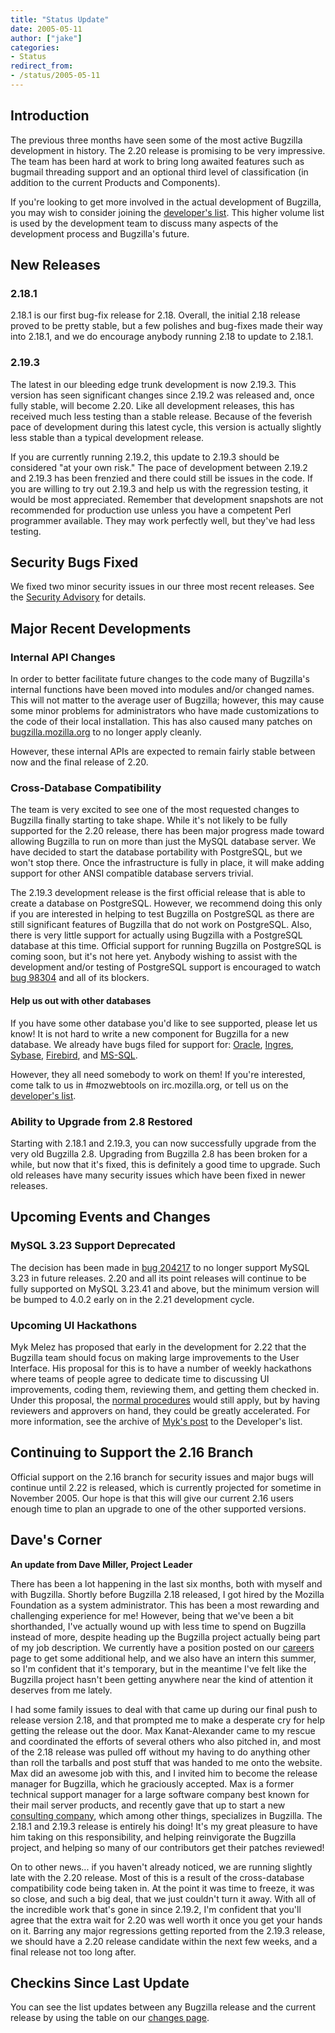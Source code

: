 ```yaml
---
title: "Status Update"
date: 2005-05-11
author: ["jake"]
categories:
- Status
redirect_from:
- /status/2005-05-11
---
```


## Introduction

The previous three months have seen some of the most active Bugzilla development in history. The 2.20 release is promising to be very impressive. The team has been hard at work to bring long awaited features such as bugmail threading support and an optional third level of classification (in addition to the current Products and Components).

If you're looking to get more involved in the actual development of Bugzilla, you may wish to consider joining the [developer's list](https://lists.bugzilla.org/listinfo/developers). This higher volume list is used by the development team to discuss many aspects of the development process and Bugzilla's future.

## New Releases

### 2.18.1

2.18.1 is our first bug-fix release for 2.18\. Overall, the initial 2.18 release proved to be pretty stable, but a few polishes and bug-fixes made their way into 2.18.1, and we do encourage anybody running 2.18 to update to 2.18.1.

### 2.19.3

The latest in our bleeding edge trunk development is now 2.19.3\. This version has seen significant changes since 2.19.2 was released and, once fully stable, will become 2.20\. Like all development releases, this has received much less testing than a stable release. Because of the feverish pace of development during this latest cycle, this version is actually slightly less stable than a typical development release.

If you are currently running 2.19.2, this update to 2.19.3 should be considered "at your own risk." The pace of development between 2.19.2 and 2.19.3 has been frenzied and there could still be issues in the code. If you are willing to try out 2.19.3 and help us with the regression testing, it would be most appreciated. Remember that development snapshots are not recommended for production use unless you have a competent Perl programmer available. They may work perfectly well, but they've had less testing.

## Security Bugs Fixed

We fixed two minor security issues in our three most recent releases. See the [Security Advisory](/security/2.16.8/) for details.

## Major Recent Developments

### Internal API Changes

In order to better facilitate future changes to the code many of Bugzilla's internal functions have been moved into modules and/or changed names. This will not matter to the average user of Bugzilla; however, this may cause some minor problems for administrators who have made customizations to the code of their local installation. This has also caused many patches on [bugzilla.mozilla.org](https://bugzilla.mozilla.org) to no longer apply cleanly.

However, these internal APIs are expected to remain fairly stable between now and the final release of 2.20.

### Cross-Database Compatibility

The team is very excited to see one of the most requested changes to Bugzilla finally starting to take shape. While it's not likely to be fully supported for the 2.20 release, there has been major progress made toward allowing Bugzilla to run on more than just the MySQL database server. We have decided to start the database portability with PostgreSQL, but we won't stop there. Once the infrastructure is fully in place, it will make adding support for other ANSI compatible database servers trivial.

The 2.19.3 development release is the first official release that is able to create a database on PostgreSQL. However, we recommend doing this only if you are interested in helping to test Bugzilla on PostgreSQL as there are still significant features of Bugzilla that do not work on PostgreSQL. Also, there is very little support for actually using Bugzilla with a PostgreSQL database at this time. Official support for running Bugzilla on PostgreSQL is coming soon, but it's not here yet. Anybody wishing to assist with the development and/or testing of PostgreSQL support is encouraged to watch [bug 98304](https://bugzilla.mozilla.org/show_bug.cgi?id=98304) and all of its blockers.

#### Help us out with other databases

If you have some other database you'd like to see supported, please let us know! It is not hard to write a new component for Bugzilla for a new database. We already have bugs filed for support for: [Oracle](https://bugzilla.mozilla.org/show_bug.cgi?id=189947), [Ingres](https://bugzilla.mozilla.org/show_bug.cgi?id=249400), [Sybase](https://bugzilla.mozilla.org/show_bug.cgi?id=173130), [Firebird](https://bugzilla.mozilla.org/show_bug.cgi?id=249254), and [MS-SQL](https://bugzilla.mozilla.org/show_bug.cgi?id=285122).

However, they all need somebody to work on them! If you're interested, come talk to us in #mozwebtools on irc.mozilla.org, or tell us on the [developer's list](https://lists.bugzilla.org/listinfo/developers).

### Ability to Upgrade from 2.8 Restored

Starting with 2.18.1 and 2.19.3, you can now successfully upgrade from the very old Bugzilla 2.8\. Upgrading from Bugzilla 2.8 has been broken for a while, but now that it's fixed, this is definitely a good time to upgrade. Such old releases have many security issues which have been fixed in newer releases.

## Upcoming Events and Changes

### MySQL 3.23 Support Deprecated

The decision has been made in [bug 204217](https://bugzilla.mozilla.org/show_bug.cgi?id=204217) to no longer support MySQL 3.23 in future releases. 2.20 and all its point releases will continue to be fully supported on MySQL 3.23.41 and above, but the minimum version will be bumped to 4.0.2 early on in the 2.21 development cycle.

### Upcoming UI Hackathons

Myk Melez has proposed that early in the development for 2.22 that the Bugzilla team should focus on making large improvements to the User Interface. His proposal for this is to have a number of weekly hackathons where teams of people agree to dedicate time to discussing UI improvements, coding them, reviewing them, and getting them checked in. Under this proposal, the [normal procedures](/developers) would still apply, but by having reviewers and approvers on hand, they could be greatly accelerated. For more information, see the archive of [Myk's post](https://lists.bugzilla.org/pipermail/developers/2005-March/004306.html) to the Developer's list.

## Continuing to Support the 2.16 Branch

Official support on the 2.16 branch for security issues and major bugs will continue until 2.22 is released, which is currently projected for sometime in November 2005\. Our hope is that this will give our current 2.16 users enough time to plan an upgrade to one of the other supported versions.

## Dave's Corner

**An update from Dave Miller, Project Leader**

There has been a lot happening in the last six months, both with myself and with Bugzilla. Shortly before Bugzilla 2.18 released, I got hired by the Mozilla Foundation as a system administrator. This has been a most rewarding and challenging experience for me! However, being that we've been a bit shorthanded, I've actually wound up with less time to spend on Bugzilla instead of more, despite heading up the Bugzilla project actually being part of my job description. We currently have a position posted on our [careers](https://www.mozilla.org/foundation/careers.html) page to get some additional help, and we also have an intern this summer, so I'm confident that it's temporary, but in the meantime I've felt like the Bugzilla project hasn't been getting anywhere near the kind of attention it deserves from me lately.

I had some family issues to deal with that came up during our final push to release version 2.18, and that prompted me to make a desperate cry for help getting the release out the door. Max Kanat-Alexander came to my rescue and coordinated the efforts of several others who also pitched in, and most of the 2.18 release was pulled off without my having to do anything other than roll the tarballs and post stuff that was handed to me onto the website. Max did an awesome job with this, and I invited him to become the release manager for Bugzilla, which he graciously accepted. Max is a former technical support manager for a large software company best known for their mail server products, and recently gave that up to start a new [consulting company](http://www.everythingsolved.com/), which among other things, specializes in Bugzilla. The 2.18.1 and 2.19.3 release is entirely his doing! It's my great pleasure to have him taking on this responsibility, and helping reinvigorate the Bugzilla project, and helping so many of our contributors get their patches reviewed!

On to other news... if you haven't already noticed, we are running slightly late with the 2.20 release. Most of this is a result of the cross-database compatibility code being taken in. At the point it was time to freeze, it was so close, and such a big deal, that we just couldn't turn it away. With all of the incredible work that's gone in since 2.19.2, I'm confident that you'll agree that the extra wait for 2.20 was well worth it once you get your hands on it. Barring any major regressions getting reported from the 2.19.3 release, we should have a 2.20 release candidate within the next few weeks, and a final release not too long after.

## Checkins Since Last Update

You can see the list updates between any Bugzilla release and the current release by using the table on our [changes page](https://github.com/bugzilla/bugzilla/compare/).
